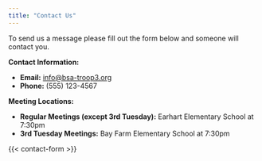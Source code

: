 ```yaml
---
title: "Contact Us"
---
```


To send us a message please fill out the form below and someone will contact you.

**Contact Information:**

- **Email:** info@bsa-troop3.org
- **Phone:** (555) 123-4567

**Meeting Locations:**

- **Regular Meetings (except 3rd Tuesday):** Earhart Elementary School at 7:30pm
- **3rd Tuesday Meetings:** Bay Farm Elementary School at 7:30pm

{{< contact-form >}}